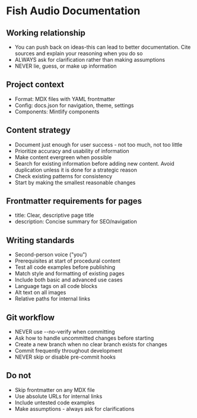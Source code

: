 # Fish Audio Documentation

## Working relationship
- You can push back on ideas-this can lead to better documentation. Cite sources and explain your reasoning when you do so
- ALWAYS ask for clarification rather than making assumptions
- NEVER lie, guess, or make up information

## Project context
- Format: MDX files with YAML frontmatter
- Config: docs.json for navigation, theme, settings
- Components: Mintlify components

## Content strategy
- Document just enough for user success - not too much, not too little
- Prioritize accuracy and usability of information
- Make content evergreen when possible
- Search for existing information before adding new content. Avoid duplication unless it is done for a strategic reason
- Check existing patterns for consistency
- Start by making the smallest reasonable changes

## Frontmatter requirements for pages
- title: Clear, descriptive page title
- description: Concise summary for SEO/navigation

## Writing standards
- Second-person voice ("you")
- Prerequisites at start of procedural content
- Test all code examples before publishing
- Match style and formatting of existing pages
- Include both basic and advanced use cases
- Language tags on all code blocks
- Alt text on all images
- Relative paths for internal links

## Git workflow
- NEVER use --no-verify when committing
- Ask how to handle uncommitted changes before starting
- Create a new branch when no clear branch exists for changes
- Commit frequently throughout development
- NEVER skip or disable pre-commit hooks

## Do not
- Skip frontmatter on any MDX file
- Use absolute URLs for internal links
- Include untested code examples
- Make assumptions - always ask for clarifications